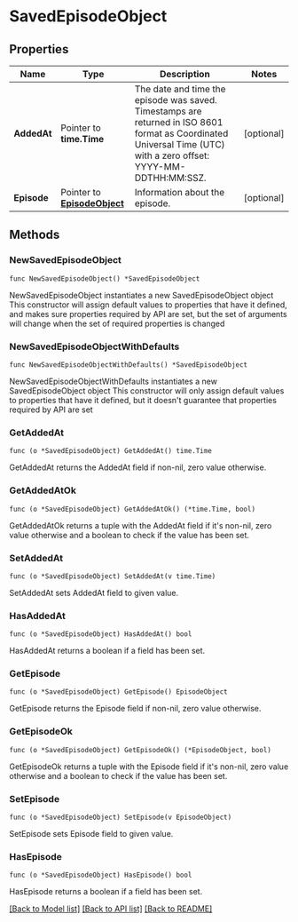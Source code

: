 # SavedEpisodeObject

## Properties

Name | Type | Description | Notes
------------ | ------------- | ------------- | -------------
**AddedAt** | Pointer to **time.Time** | The date and time the episode was saved. Timestamps are returned in ISO 8601 format as Coordinated Universal Time (UTC) with a zero offset: YYYY-MM-DDTHH:MM:SSZ.  | [optional] 
**Episode** | Pointer to [**EpisodeObject**](EpisodeObject.md) | Information about the episode. | [optional] 

## Methods

### NewSavedEpisodeObject

`func NewSavedEpisodeObject() *SavedEpisodeObject`

NewSavedEpisodeObject instantiates a new SavedEpisodeObject object
This constructor will assign default values to properties that have it defined,
and makes sure properties required by API are set, but the set of arguments
will change when the set of required properties is changed

### NewSavedEpisodeObjectWithDefaults

`func NewSavedEpisodeObjectWithDefaults() *SavedEpisodeObject`

NewSavedEpisodeObjectWithDefaults instantiates a new SavedEpisodeObject object
This constructor will only assign default values to properties that have it defined,
but it doesn't guarantee that properties required by API are set

### GetAddedAt

`func (o *SavedEpisodeObject) GetAddedAt() time.Time`

GetAddedAt returns the AddedAt field if non-nil, zero value otherwise.

### GetAddedAtOk

`func (o *SavedEpisodeObject) GetAddedAtOk() (*time.Time, bool)`

GetAddedAtOk returns a tuple with the AddedAt field if it's non-nil, zero value otherwise
and a boolean to check if the value has been set.

### SetAddedAt

`func (o *SavedEpisodeObject) SetAddedAt(v time.Time)`

SetAddedAt sets AddedAt field to given value.

### HasAddedAt

`func (o *SavedEpisodeObject) HasAddedAt() bool`

HasAddedAt returns a boolean if a field has been set.

### GetEpisode

`func (o *SavedEpisodeObject) GetEpisode() EpisodeObject`

GetEpisode returns the Episode field if non-nil, zero value otherwise.

### GetEpisodeOk

`func (o *SavedEpisodeObject) GetEpisodeOk() (*EpisodeObject, bool)`

GetEpisodeOk returns a tuple with the Episode field if it's non-nil, zero value otherwise
and a boolean to check if the value has been set.

### SetEpisode

`func (o *SavedEpisodeObject) SetEpisode(v EpisodeObject)`

SetEpisode sets Episode field to given value.

### HasEpisode

`func (o *SavedEpisodeObject) HasEpisode() bool`

HasEpisode returns a boolean if a field has been set.


[[Back to Model list]](../README.md#documentation-for-models) [[Back to API list]](../README.md#documentation-for-api-endpoints) [[Back to README]](../README.md)


